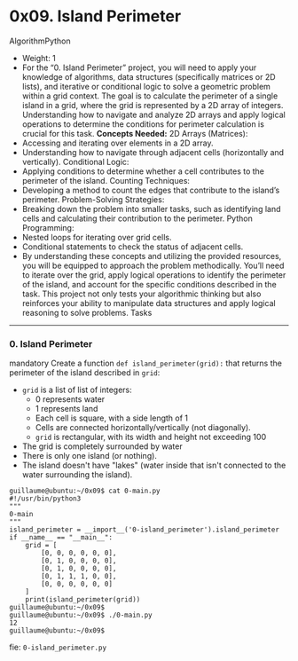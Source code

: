 0x09. Island Perimeter
======================
AlgorithmPython
-   Weight: 1
- For the “0. Island Perimeter” project, you will need to apply your knowledge of algorithms, data structures (specifically matrices or 2D lists), and iterative or conditional logic to solve a geometric problem within a grid context. The goal is to calculate the perimeter of a single island in a grid, where the grid is represented by a 2D array of integers. Understanding how to navigate and analyze 2D arrays and apply logical operations to determine the conditions for perimeter calculation is crucial for this task.
**Concepts Needed:**
2D Arrays (Matrices):
- Accessing and iterating over elements in a 2D array.
- Understanding how to navigate through adjacent cells (horizontally and vertically).
Conditional Logic:
- Applying conditions to determine whether a cell contributes to the perimeter of the island.
Counting Techniques:
- Developing a method to count the edges that contribute to the island’s perimeter.
Problem-Solving Strategies:
- Breaking down the problem into smaller tasks, such as identifying land cells and calculating their contribution to the perimeter.
Python Programming:
- Nested loops for iterating over grid cells.
- Conditional statements to check the status of adjacent cells.
 - By understanding these concepts and utilizing the provided resources, you will be equipped to approach the problem methodically. You’ll need to iterate over the grid, apply logical operations to identify the perimeter of the island, and account for the specific conditions described in the task. This project not only tests your algorithmic thinking but also reinforces your ability to manipulate data structures and apply logical reasoning to solve problems.
Tasks
-----
### 0\. Island Perimeter
mandatory
Create a function `def island_perimeter(grid):` that returns the perimeter of the island described in `grid`:
-   `grid` is a list of list of integers:
    -   0 represents water
    -   1 represents land
    -   Each cell is square, with a side length of 1
    -   Cells are connected horizontally/vertically (not diagonally).
    -   `grid` is rectangular, with its width and height not exceeding 100
-   The grid is completely surrounded by water
-   There is only one island (or nothing).
-   The island doesn't have "lakes" (water inside that isn't connected to the water surrounding the island).
```
guillaume@ubuntu:~/0x09$ cat 0-main.py
#!/usr/bin/python3
"""
0-main
"""
island_perimeter = __import__('0-island_perimeter').island_perimeter
if __name__ == "__main__":
    grid = [
        [0, 0, 0, 0, 0, 0],
        [0, 1, 0, 0, 0, 0],
        [0, 1, 0, 0, 0, 0],
        [0, 1, 1, 1, 0, 0],
        [0, 0, 0, 0, 0, 0]
    ]
    print(island_perimeter(grid))
guillaume@ubuntu:~/0x09$
guillaume@ubuntu:~/0x09$ ./0-main.py
12
guillaume@ubuntu:~/0x09$
```
fie: `0-island_perimeter.py`
